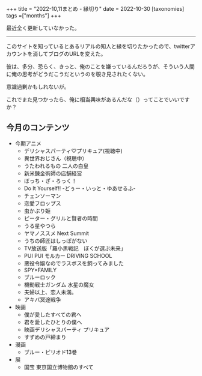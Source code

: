 +++
title = "2022-10,11まとめ - 縁切り"
date = 2022-10-30
[taxonomies]
tags =["months"]
+++

最近全く更新していなかった。

<!-- more -->

---

このサイトを知っているとあるリアルの知人と縁を切りたかったので、twitterアカウントを消してブログのURLを変えた。

彼は、多分、恐らく、きっと、俺のことを嫌っているんだろうが、そういう人間に俺の思考がどうだこうだというのを覗き見されたくない。

意識過剰かもしれないが。

これでまた見つかったら、俺に相当興味があるんだな（）ってことでいいですか？

## 今月のコンテンツ
+ 今期アニメ
    + デリシャスパーティ♡プリキュア(視聴中)
    + 異世界おじさん（視聴中）
    + うたわれるもの 二人の白皇
    + 新米錬金術師の店舗経営
    + ぼっち・ざ・ろっく！
    + Do It Yourself!! -どぅー・いっと・ゆあせるふ-
    + チェンソーマン
    + 恋愛フロップス
    + 虫かぶり姫
    + ピーター・グリルと賢者の時間
    + うる星やつら
    + ヤマノススメ Next Summit
    + うちの師匠はしっぽがない
    + TV放送版「羅小黒戦記　ぼくが選ぶ未来」
    + PUI PUI モルカー DRIVING SCHOOL
    + 悪役令嬢なのでラスボスを飼ってみました
    + SPY×FAMILY
    + ブルーロック
    + 機動戦士ガンダム 水星の魔女
    + 夫婦以上、恋人未満。
    + アキバ冥途戦争
+ 映画
    + 僕が愛したすべての君へ
    + 君を愛したひとりの僕へ
    + 映画デリシャスパーティ プリキュア
    + すずめの戸締まり
+ 漫画
    + ブルー・ピリオド13巻
+ 展
    + 国宝 東京国立博物館のすべて

